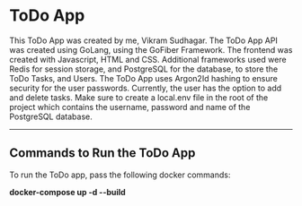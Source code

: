 # ToDo App
This ToDo App was created by me, Vikram Sudhagar. The ToDo App API was created using GoLang, using the GoFiber Framework. The frontend was created with Javascript, HTML and CSS. Additional frameworks used were Redis for session storage, and PostgreSQL for the database, to store the ToDo Tasks, and Users. The ToDo App uses Argon2Id hashing to ensure security for the user passwords. Currently, the user has the option to add and delete tasks. Make sure to create a local.env file in the root of the project which contains the username, password and name of the PostgreSQL database.

***

## Commands to Run the ToDo App
To run the ToDo app, pass the following docker commands: 

**docker-compose up -d --build**



